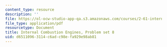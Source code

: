 ```yaml
---
content_type: resource
description: ''
file: https://ol-ocw-studio-app-qa.s3.amazonaws.com/courses/2-61-internal-combustion-engines-spring-2017/d65110963114c6adc98efa929e98ab81_MIT2_61S17_ps8.pdf
file_type: application/pdf
resourcetype: Document
title: Internal Combustion Engines, Problem set 8
uid: d6511096-3114-c6ad-c98e-fa929e98ab81
---
```

